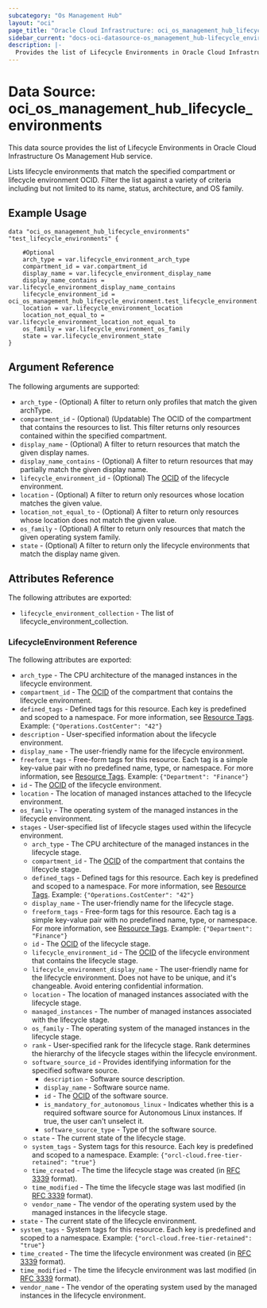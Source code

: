 ```yaml
---
subcategory: "Os Management Hub"
layout: "oci"
page_title: "Oracle Cloud Infrastructure: oci_os_management_hub_lifecycle_environments"
sidebar_current: "docs-oci-datasource-os_management_hub-lifecycle_environments"
description: |-
  Provides the list of Lifecycle Environments in Oracle Cloud Infrastructure Os Management Hub service
---
```


# Data Source: oci_os_management_hub_lifecycle_environments
This data source provides the list of Lifecycle Environments in Oracle Cloud Infrastructure Os Management Hub service.

Lists lifecycle environments that match the specified compartment or lifecycle environment OCID. Filter the list
against a variety of criteria including but not limited to its name, status, architecture, and OS family.


## Example Usage

```hcl
data "oci_os_management_hub_lifecycle_environments" "test_lifecycle_environments" {

	#Optional
	arch_type = var.lifecycle_environment_arch_type
	compartment_id = var.compartment_id
	display_name = var.lifecycle_environment_display_name
	display_name_contains = var.lifecycle_environment_display_name_contains
	lifecycle_environment_id = oci_os_management_hub_lifecycle_environment.test_lifecycle_environment.id
	location = var.lifecycle_environment_location
	location_not_equal_to = var.lifecycle_environment_location_not_equal_to
	os_family = var.lifecycle_environment_os_family
	state = var.lifecycle_environment_state
}
```

## Argument Reference

The following arguments are supported:

* `arch_type` - (Optional) A filter to return only profiles that match the given archType.
* `compartment_id` - (Optional) (Updatable) The OCID of the compartment that contains the resources to list. This filter returns only resources contained within the specified compartment.
* `display_name` - (Optional) A filter to return resources that match the given display names.
* `display_name_contains` - (Optional) A filter to return resources that may partially match the given display name.
* `lifecycle_environment_id` - (Optional) The [OCID](https://docs.cloud.oracle.com/iaas/Content/General/Concepts/identifiers.htm) of the lifecycle environment.
* `location` - (Optional) A filter to return only resources whose location matches the given value.
* `location_not_equal_to` - (Optional) A filter to return only resources whose location does not match the given value.
* `os_family` - (Optional) A filter to return only resources that match the given operating system family.
* `state` - (Optional) A filter to return only the lifecycle environments that match the display name given.


## Attributes Reference

The following attributes are exported:

* `lifecycle_environment_collection` - The list of lifecycle_environment_collection.

### LifecycleEnvironment Reference

The following attributes are exported:

* `arch_type` - The CPU architecture of the managed instances in the lifecycle environment.
* `compartment_id` - The [OCID](https://docs.cloud.oracle.com/iaas/Content/General/Concepts/identifiers.htm) of the compartment that contains the lifecycle environment.
* `defined_tags` - Defined tags for this resource. Each key is predefined and scoped to a namespace. For more information, see [Resource Tags](https://docs.cloud.oracle.com/iaas/Content/General/Concepts/resourcetags.htm). Example: `{"Operations.CostCenter": "42"}` 
* `description` - User-specified information about the lifecycle environment.
* `display_name` - The user-friendly name for the lifecycle environment.
* `freeform_tags` - Free-form tags for this resource. Each tag is a simple key-value pair with no predefined name, type, or namespace. For more information, see [Resource Tags](https://docs.cloud.oracle.com/iaas/Content/General/Concepts/resourcetags.htm). Example: `{"Department": "Finance"}` 
* `id` - The [OCID](https://docs.cloud.oracle.com/iaas/Content/General/Concepts/identifiers.htm) of the lifecycle environment.
* `location` - The location of managed instances attached to the lifecycle environment.
* `os_family` - The operating system of the managed instances in the lifecycle environment.
* `stages` - User-specified list of lifecycle stages used within the lifecycle environment.
	* `arch_type` - The CPU architecture of the managed instances in the lifecycle stage.
	* `compartment_id` - The [OCID](https://docs.cloud.oracle.com/iaas/Content/General/Concepts/identifiers.htm) of the compartment that contains the lifecycle stage.
	* `defined_tags` - Defined tags for this resource. Each key is predefined and scoped to a namespace. For more information, see [Resource Tags](https://docs.cloud.oracle.com/iaas/Content/General/Concepts/resourcetags.htm). Example: `{"Operations.CostCenter": "42"}` 
	* `display_name` - The user-friendly name for the lifecycle stage.
	* `freeform_tags` - Free-form tags for this resource. Each tag is a simple key-value pair with no predefined name, type, or namespace. For more information, see [Resource Tags](https://docs.cloud.oracle.com/iaas/Content/General/Concepts/resourcetags.htm). Example: `{"Department": "Finance"}` 
	* `id` - The [OCID](https://docs.cloud.oracle.com/iaas/Content/General/Concepts/identifiers.htm) of the lifecycle stage.
	* `lifecycle_environment_id` - The [OCID](https://docs.cloud.oracle.com/iaas/Content/General/Concepts/identifiers.htm) of the lifecycle environment that contains the lifecycle stage.
    * `lifecycle_environment_display_name` - The user-friendly name for the lifecycle environment. Does not have to be unique, and it's changeable. Avoid entering confidential information.
	* `location` - The location of managed instances associated with the lifecycle stage.
    * `managed_instances` - The number of managed instances associated with the lifecycle stage.
	* `os_family` - The operating system of the managed instances in the lifecycle stage.
	* `rank` - User-specified rank for the lifecycle stage. Rank determines the hierarchy of the lifecycle stages within the lifecycle environment. 
	* `software_source_id` - Provides identifying information for the specified software source.
		* `description` - Software source description.
		* `display_name` - Software source name.
		* `id` - The [OCID](https://docs.cloud.oracle.com/iaas/Content/General/Concepts/identifiers.htm) of the software source.
		* `is_mandatory_for_autonomous_linux` - Indicates whether this is a required software source for Autonomous Linux instances. If true, the user can't unselect it.
		* `software_source_type` - Type of the software source.
	* `state` - The current state of the lifecycle stage.
	* `system_tags` - System tags for this resource. Each key is predefined and scoped to a namespace. Example: `{"orcl-cloud.free-tier-retained": "true"}` 
	* `time_created` - The time the lifecycle stage was created (in [RFC 3339](https://tools.ietf.org/rfc/rfc3339) format).
	* `time_modified` - The time the lifecycle stage was last modified (in [RFC 3339](https://tools.ietf.org/rfc/rfc3339) format).
	* `vendor_name` - The vendor of the operating system used by the managed instances in the lifecycle stage.
* `state` - The current state of the lifecycle environment.
* `system_tags` - System tags for this resource. Each key is predefined and scoped to a namespace. Example: `{"orcl-cloud.free-tier-retained": "true"}` 
* `time_created` - The time the lifecycle environment was created (in [RFC 3339](https://tools.ietf.org/rfc/rfc3339) format).
* `time_modified` - The time the lifecycle environment was last modified (in [RFC 3339](https://tools.ietf.org/rfc/rfc3339) format).
* `vendor_name` - The vendor of the operating system used by the managed instances in the lifecycle environment.

